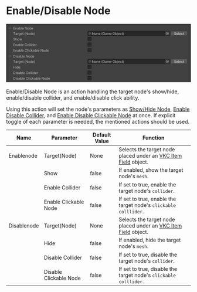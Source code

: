 # Enable/Disable Node

![Enable Disable Node](img/EnableDisableNode_1.jpg)

Enable/Disable Node is an action handling the target node's show/hide, enable/disable collider, and enable/disable click ability.

Using this action will set the node's parameters as [Show/Hide Node](ShowHideNode.md), [Enable Disable Collider](./EnableDisableCollider.md), and [Enable Disable Clickable Node](./EnableDisableClickableNode.md) at once. If explicit toggle of each parameter is needed, the mentioned actions should be used.

| Name | Parameter | Default Value | Function |
| ---- | ---- | ---- | ---- |
| Enablenode | Target(Node) | None | Selects the target node placed under an [VKC Item Field](../../VKCComponents/VKCItemField.md) object. |
|  | Show | false | If enabled, show the target node's `mesh`. |
|  | Enable Collider | false | If set to true, enable the target node's `collider`. |
|  | Enable Clickable Node | false | If set to true, enable the target node's `clickable colllider`. |
| Disablenode | Target(Node) | None |  Selects the target node placed under an [VKC Item Field](../../VKCComponents/VKCItemField.md) object. |
|  | Hide | false | If enabled, hide the target node's `mesh`. |
|  | Disable Collider| false | If set to true, disable the target node's `collider`. |
|  | Disable Clickable Node | false | If set to true, disable the target node's `clickable colllider`. |
